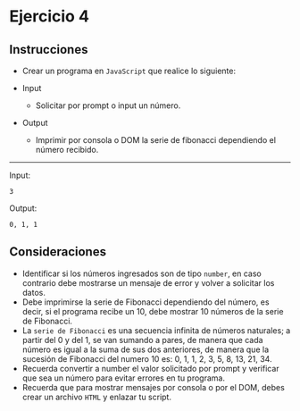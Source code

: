 # Ejercicio 4

## Instrucciones

- Crear un programa en `JavaScript` que realice lo siguiente:

- Input
  - Solicitar por prompt o input un número.


- Output
  - Imprimir por consola o DOM la serie de fibonacci dependiendo el número recibido.
--- 

Input:
```
3
```
Output:
``` 
0, 1, 1
```

## Consideraciones


- Identificar si los números ingresados son de tipo `number`, en caso contrario debe mostrarse un mensaje de error y volver a solicitar los datos.
- Debe imprimirse la serie de Fibonacci dependiendo del número, es decir, si el programa recibe un 10, debe mostrar 10 números de la serie de Fibonacci.
- La `serie de Fibonacci` es una secuencia infinita de números naturales; a partir del 0 y del 1, se van sumando a pares, de manera que cada número es igual a la suma de sus dos anteriores, de manera que la sucesión de Fibonacci del numero 10 es: 0, 1, 1, 2, 3, 5, 8, 13, 21, 34.
- Recuerda convertir a number el valor solicitado por prompt y verificar que sea un número para evitar errores en tu programa.
- Recuerda que para mostrar mensajes por consola o por el DOM, debes crear un archivo `HTML` y enlazar tu script.

